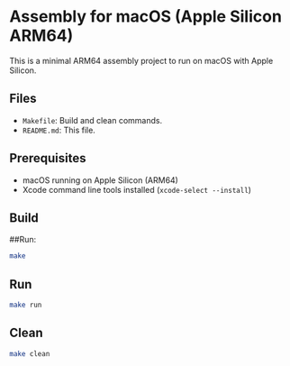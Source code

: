 # Assembly for macOS (Apple Silicon ARM64)

This is a minimal ARM64 assembly project to run on macOS with Apple Silicon.

## Files

- `Makefile`: Build and clean commands.
- `README.md`: This file.

## Prerequisites

- macOS running on Apple Silicon (ARM64)
- Xcode command line tools installed (`xcode-select --install`)

## Build

##Run:

```bash
make
```
## Run

```bash
make run
```

## Clean

```bash
make clean
```
